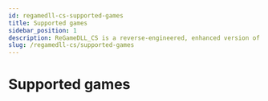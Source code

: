 ```yaml
---
id: regamedll-cs-supported-games
title: Supported games
sidebar_position: 1
description: ReGameDLL_CS is a reverse-engineered, enhanced version of the Counter-Strike GameDLL, featuring extended functionality, optimizations, and new API options.
slug: /regamedll-cs/supported-games
---
```


<head>
  <title>ReGameDLL_CS: Supported games | ReHLDS</title>
</head>

# Supported games
